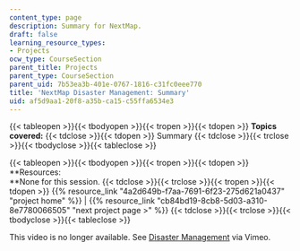 ```yaml
---
content_type: page
description: Summary for NextMap.
draft: false
learning_resource_types:
- Projects
ocw_type: CourseSection
parent_title: Projects
parent_type: CourseSection
parent_uid: 7b53ea3b-401e-0767-1816-c31fc0eee770
title: 'NextMap Disaster Management: Summary'
uid: af5d9aa1-20f8-a35b-ca15-c55ffa6534e3
---
```

{{< tableopen >}}{{< tbodyopen >}}{{< tropen >}}{{< tdopen >}}
**Topics covered:**
{{< tdclose >}}{{< tdopen >}}
Summary
{{< tdclose >}}{{< trclose >}}{{< tbodyclose >}}{{< tableclose >}}

{{< tableopen >}}{{< tbodyopen >}}{{< tropen >}}{{< tdopen >}}
\*\*Resources:   
\*\*None for this session.
{{< tdclose >}}{{< trclose >}}{{< tropen >}}{{< tdopen >}}
{{% resource_link "4a2d649b-f7aa-7691-6f23-275d621a0437" "project home" %}} | {{% resource_link "cb84bd19-8cb8-5d03-a310-8e7780066505" "next project page >" %}}
{{< tdclose >}}{{< trclose >}}{{< tbodyclose >}}{{< tableclose >}}

This video is no longer available. See [Disaster Management](http://vimeo.com/user807017) via Vimeo.